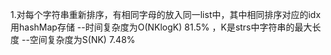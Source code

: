 1.对每个字符串重新排序，有相同字母的放入同一list中，其中相同排序对应的idx用hashMap存储
--时间复杂度为O(NKlogK) 81.5% ，K是strs中字符串的最大长度
--空间复杂度为S(NK) 7.48%